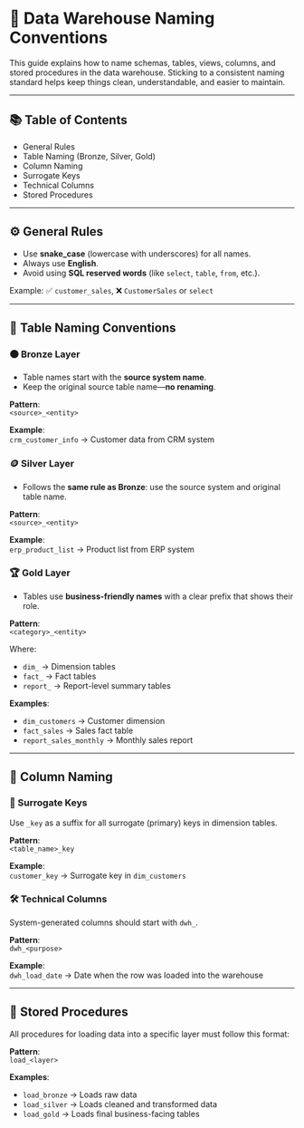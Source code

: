 # 🧾 Data Warehouse Naming Conventions

This guide explains how to name schemas, tables, views, columns, and stored procedures in the data warehouse. Sticking to a consistent naming standard helps keep things clean, understandable, and easier to maintain.

---

## 📚 Table of Contents

- General Rules
- Table Naming (Bronze, Silver, Gold)
- Column Naming
- Surrogate Keys
- Technical Columns
- Stored Procedures

---

## ⚙️ General Rules

- Use **snake_case** (lowercase with underscores) for all names.
- Always use **English**.
- Avoid using **SQL reserved words** (like `select`, `table`, `from`, etc.).
  
Example: ✅ `customer_sales`, ❌ `CustomerSales` or `select`

---

## 🧱 Table Naming Conventions

### 🟤 Bronze Layer

- Table names start with the **source system name**.
- Keep the original source table name—**no renaming**.

**Pattern**:  
`<source>_<entity>`

**Example**:  
`crm_customer_info` → Customer data from CRM system

### 🪙 Silver Layer

- Follows the **same rule as Bronze**: use the source system and original table name.

**Pattern**:  
`<source>_<entity>`

**Example**:  
`erp_product_list` → Product list from ERP system

### 🏆 Gold Layer

- Tables use **business-friendly names** with a clear prefix that shows their role.

**Pattern**:  
`<category>_<entity>`

Where:
- `dim_` → Dimension tables  
- `fact_` → Fact tables  
- `report_` → Report-level summary tables

**Examples**:  
- `dim_customers` → Customer dimension  
- `fact_sales` → Sales fact table  
- `report_sales_monthly` → Monthly sales report

---

## 📌 Column Naming

### 🔑 Surrogate Keys

Use `_key` as a suffix for all surrogate (primary) keys in dimension tables.

**Pattern**:  
`<table_name>_key`

**Example**:  
`customer_key` → Surrogate key in `dim_customers`

### 🛠️ Technical Columns

System-generated columns should start with `dwh_`.

**Pattern**:  
`dwh_<purpose>`

**Example**:  
`dwh_load_date` → Date when the row was loaded into the warehouse

---

## 🧮 Stored Procedures

All procedures for loading data into a specific layer must follow this format:

**Pattern**:  
`load_<layer>`

**Examples**:  
- `load_bronze` → Loads raw data  
- `load_silver` → Loads cleaned and transformed data  
- `load_gold` → Loads final business-facing tables
